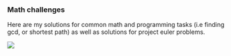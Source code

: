 ### Math challenges

Here are my solutions for common math and programming tasks (i.e finding gcd, or shortest path) as well as solutions for project euler problems.

![](https://i.ibb.co/Y01rMJR/caf.png)
